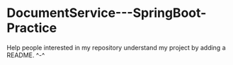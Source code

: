 # DocumentService---SpringBoot-Practice
Help people interested in my repository understand my project by adding a README. ^-^
